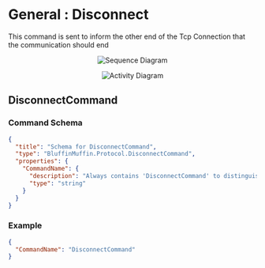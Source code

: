 # General : Disconnect

This command is sent to inform the other end of the Tcp Connection that the communication should end

<p align=center><img src="https://github.com/Ericmas001/BluffinMuffin.Protocol/blob/develop/Documentation/Sequences/BluffinMuffin.Protocol.DisconnectCommand.png" alt="Sequence Diagram"></p>

<p align=center><img src="https://github.com/Ericmas001/BluffinMuffin.Protocol/blob/develop/Documentation/Activities/BluffinMuffin.Protocol.DisconnectCommand.png" alt="Activity Diagram"></p>

## DisconnectCommand

### Command Schema

```json
{
  "title": "Schema for DisconnectCommand",
  "type": "BluffinMuffin.Protocol.DisconnectCommand",
  "properties": {
    "CommandName": {
      "description": "Always contains 'DisconnectCommand' to distinguish the command from others.",
      "type": "string"
    }
  }
}
```

### Example

```json
{
  "CommandName": "DisconnectCommand"
}
```

